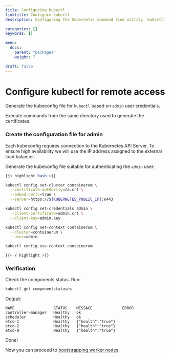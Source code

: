 ```yaml
---
title: Configuring kubectl
linktitle: Configure kubectl
description: Configuring the Kubernetes command line utility `kubectl`

categories: []
keywords: []

menu:
  docs:
    parent: "packages"
    weight: 7

draft: false
---
```


# Configure kubectl for remote access

Generate the kubeconfig file for `kubectl` based on `admin` user credentials.

Execute commands from the same directory used to generate the certificates.

### Create the configuration file for admin

Each kubeconfig requires connection to the Kubernetes API Server. To ensure high availability we will use the IP address assigned to the external load balancer.

Generate the kubeconfig file suitable for authenticating the `admin` user:

```bash
{{< highlight bash >}}

kubectl config set-cluster containerum \
  --certificate-authority=ca.crt \
  --embed-certs=true \
  --server=https://${KUBERNETES_PUBLIC_IP}:6443

kubectl config set-credentials admin \
  --client-certificate=admin.crt \
  --client-key=admin.key

kubectl config set-context containerum \
  --cluster=containerum \
  --user=admin

kubectl config use-context containerum

{{< / highlight >}}
```

### Verification
Check the components status. Run:  
```bash
kubectl get componentstatuses
```

Output:

```
NAME                 STATUS    MESSAGE             ERROR
controller-manager   Healthy   ok
scheduler            Healthy   ok
etcd-1               Healthy   {"health":"true"}
etcd-2               Healthy   {"health":"true"}
etcd-0               Healthy   {"health":"true"}
```

Done!

Now you can proceed to [bootstrapping worker nodes](/installation/packages/7bootstrap-workers).
